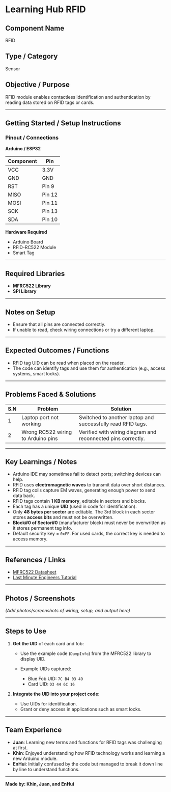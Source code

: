 # Learning Hub RFID

## Component Name

RFID

## Type / Category

Sensor

## Objective / Purpose

RFID module enables contactless identification and authentication by reading data stored on RFID tags or cards.

---

## Getting Started / Setup Instructions

### Pinout / Connections

**Arduino / ESP32**

| Component | Pin    |
| --------- | ------ |
| VCC       | 3.3V   |
| GND       | GND    |
| RST       | Pin 9  |
| MISO      | Pin 12 |
| MOSI      | Pin 11 |
| SCK       | Pin 13 |
| SDA       | Pin 10 |

**Hardware Required**

* Arduino Board
* RFID-RC522 Module
* Smart Tag

---

## Required Libraries

* **MFRC522 Library**
* **SPI Library**

---

## Notes on Setup

* Ensure that all pins are connected correctly.
* If unable to read, check wiring connections or try a different laptop.

---

## Expected Outcomes / Functions

* RFID tag UID can be read when placed on the reader.
* The code can identify tags and use them for authentication (e.g., access systems, smart locks).

---

## Problems Faced & Solutions

| S.N | Problem                            | Solution                                                     |
| --- | ---------------------------------- | ------------------------------------------------------------ |
| 1   | Laptop port not working            | Switched to another laptop and successfully read RFID tags.  |
| 2   | Wrong RC522 wiring to Arduino pins | Verified with wiring diagram and reconnected pins correctly. |

---

## Key Learnings / Notes

* Arduino IDE may sometimes fail to detect ports; switching devices can help.
* RFID uses **electromagnetic waves** to transmit data over short distances.
* RFID tag coils capture EM waves, generating enough power to send data back.
* RFID tags contain **1 KB memory**, editable in sectors and blocks.
* Each tag has a unique **UID** (used in code for identification).
* Only **48 bytes per sector** are editable. The 3rd block in each sector stores **access bits** and must not be overwritten.
* **Block#0 of Sector#0** (manufacturer block) must never be overwritten as it stores permanent tag info.
* Default security key = `0xFF`. For used cards, the correct key is needed to access memory.

---

## References / Links

* [MFRC522 Datasheet](https://www.nxp.com/docs/en/data-sheet/MFRC522.pdf)
* [Last Minute Engineers Tutorial](https://lastminuteengineers.com/how-rfid-works-rc522-arduino-tutorial/)

---

## Photos / Screenshots

*(Add photos/screenshots of wiring, setup, and output here)*

---

## Steps to Use

1. **Get the UID** of each card and fob:

   * Use the example code (`DumpInfo`) from the MFRC522 library to display UID.
   * Example UIDs captured:

     * Blue Fob UID: `7C B4 03 49`
     * Card UID: `D3 44 6C 16`

2. **Integrate the UID into your project code**:

   * Use UIDs for identification.
   * Grant or deny access in applications such as smart locks.

---

## Team Experience

* **Juan**: Learning new terms and functions for RFID tags was challenging at first.
* **Khin**: Enjoyed understanding how RFID technology works and learning a new Arduino module.
* **EnHui**: Initially confused by the code but managed to break it down line by line to understand functions.

---

**Made by: Khin, Juan, and EnHui**
